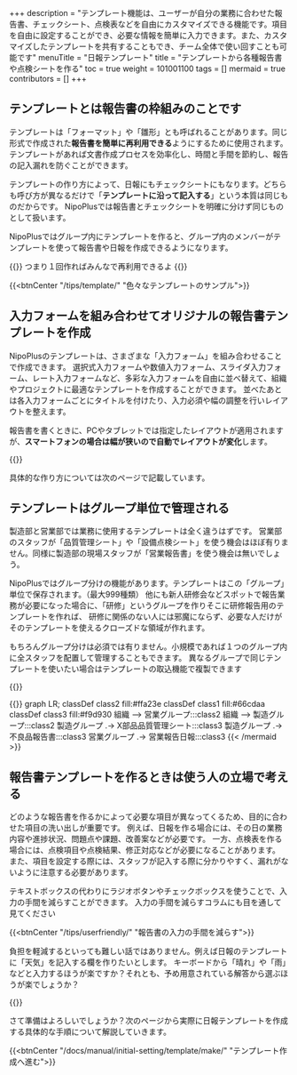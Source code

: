 +++
description = "テンプレート機能は、ユーザーが自分の業務に合わせた報告書、チェックシート、点検表などを自由にカスタマイズできる機能です。項目を自由に設定することができ、必要な情報を簡単に入力できます。また、カスタマイズしたテンプレートを共有することもでき、チーム全体で使い回すことも可能です"
menuTitle = "日報テンプレート"
title = "テンプレートから各種報告書や点検シートを作る"
toc = true
weight = 101001100
tags = []
mermaid = true
contributors = []
+++


## テンプレートとは報告書の枠組みのことです

テンプレートは「フォーマット」や「雛形」とも呼ばれることがあります。同じ形式で作成された**報告書を簡単に再利用できる**ようにするために使用されます。  
テンプレートがあれば文書作成プロセスを効率化し、時間と手間を節約し、報告の記入漏れを防ぐことができます。  

テンプレートの作り方によって、日報にもチェックシートにもなります。どちらも呼び方が異なるだけで「**テンプレートに沿って記入する**」という本質は同じものだからです。
NipoPlusでは報告書とチェックシートを明確に分けず同じものとして扱います。

NipoPlusではグループ内にテンプレートを作ると、グループ内のメンバーがテンプレートを使って報告書や日報を作成できるようになります。

{{<alice pos="right" icon="ok">}}
つまり１回作ればみんなで再利用できるよ
{{</alice>}}

{{<btnCenter "/tips/template/" "色々なテンプレートのサンプル">}}

## 入力フォームを組み合わせてオリジナルの報告書テンプレートを作成

NipoPlusのテンプレートは、さまざまな「入力フォーム」を組み合わせることで作成できます。
選択式入力フォームや数値入力フォーム、スライダ入力フォーム、レート入力フォームなど、多彩な入力フォームを自由に並べ替えて、組織やプロジェクトに最適なテンプレートを作成することができます。
並べたあとは各入力フォームごとにタイトルを付けたり、入力必須や幅の調整を行いレイアウトを整えます。

報告書を書くときに、PCやタブレットでは指定したレイアウトが適用されますが、**スマートフォンの場合は幅が狭いので自動でレイアウトが変化**します。

{{<icatch filename="template" msg="入力フォーム部品を 並べるだけで完成" title="入力フォームという個々の部品を自由に組み合わせてレイアウトし、オリジナルの日報テンプレートを簡単に作成できます" fontsize="30px" alice="here" >}}

具体的な作り方については次のページで記載しています。

## テンプレートはグループ単位で管理される

製造部と営業部では業務に使用するテンプレートは全く違うはずです。
営業部のスタッフが「品質管理シート」や「設備点検シート」を使う機会はほぼ有りません。同様に製造部の現場スタッフが「営業報告書」を使う機会は無いでしょう。

NipoPlusではグループ分けの機能があります。テンプレートはこの「グループ」単位で保存されます。（最大999種類）
他にも新人研修会などスポットで報告業務が必要になった場合に、「研修」というグループを作りそこに研修報告用のテンプレートを作れば、
研修に関係のない人には邪魔にならず、必要な人だけがそのテンプレートを使えるクローズドな領域が作れます。

もちろんグループ分けは必須では有りません。小規模であれば１つのグループ内に全スタッフを配置して管理することもできます。
異なるグループで同じテンプレートを使いたい場合はテンプレートの取込機能で複製できます

{{<icatch filename="group" msg="製造部や営業部 グループ分けで見やすく" title="報告書のテンプレートはグループ単位で利用可能です" fontsize="30px" alice="here" >}}


{{<mermaid align="center">}}
graph LR;
  classDef class2 fill:#ffa23e
  classDef class1 fill:#66cdaa
  classDef class3 fill:#f9d930
  組織 --> 営業グループ:::class2
  組織 --> 製造グループ:::class2
  製造グループ .-> X部品品質管理シート:::class3
  製造グループ .-> 不良品報告書:::class3
  営業グループ .-> 営業報告日報:::class3
{{< /mermaid >}}


## 報告書テンプレートを作るときは使う人の立場で考える

どのような報告書を作るかによって必要な項目が異なってくるため、目的に合わせた項目の洗い出しが重要です。
例えば、日報を作る場合には、その日の業務内容や進捗状況、問題点や課題、改善案などが必要です。
一方、点検表を作る場合には、点検項目や点検結果、修正対応などが必要になることがあります。
また、項目を設定する際には、スタッフが記入する際に分かりやすく、漏れがないように注意する必要があります。

テキストボックスの代わりにラジオボタンやチェックボックスを使うことで、入力の手間を減らすことができます。
入力の手間を減らすコラムにも目を通して見てください

{{<btnCenter "/tips/userfriendly/" "報告書の入力の手間を減らす">}}

負担を軽減するといっても難しい話ではありません。例えば日報のテンプレートに「天気」を記入する欄を作りたいとします。
キーボードから「晴れ」や「雨」などと入力するほうが楽ですか？それとも、予め用意されている解答から選ぶほうが楽でしょうか？

{{<icatch filename="select" msg="結果が同じなら楽な 入力の方が絶対良い" title="同じ「天気」の入力一つとっても様々なやり方がある" fontsize="30px" alice="shield" >}}

さて準備はよろしいでしょうか？次のページから実際に日報テンプレートを作成する具体的な手順について解説していきます。

{{<btnCenter "/docs/manual/initial-setting/template/make/" "テンプレート作成へ進む">}}
